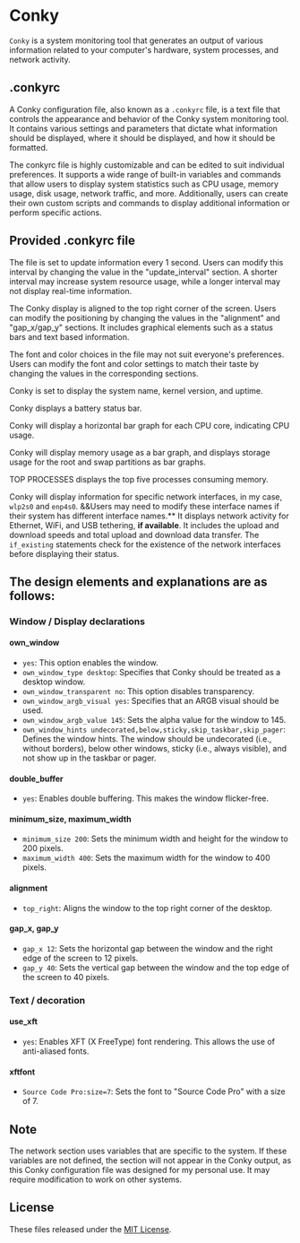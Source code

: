 # Conky
`Conky` is a system monitoring tool that generates an output of various information related to your computer's hardware, system processes, and network activity.

## .conkyrc
A Conky configuration file, also known as a `.conkyrc` file, is a text file that controls the appearance and behavior of the Conky system monitoring tool. It contains various settings and parameters that dictate what information should be displayed, where it should be displayed, and how it should be formatted.

The conkyrc file is highly customizable and can be edited to suit individual preferences. It supports a wide range of built-in variables and commands that allow users to display system statistics such as CPU usage, memory usage, disk usage, network traffic, and more. Additionally, users can create their own custom scripts and commands to display additional information or perform specific actions.


## Provided .conkyrc file

The file is set to update information every 1 second. Users can modify this interval by changing the value in the "update_interval" section. A shorter interval may increase system resource usage, while a longer interval may not display real-time information.

The Conky display is aligned to the top right corner of the screen. Users can modify the positioning by changing the values in the "alignment" and "gap_x/gap_y" sections. It includes graphical elements such as a status bars and text based information. 

The font and color choices in the file may not suit everyone's preferences. Users can modify the font and color settings to match their taste by changing the values in the corresponding sections.

Conky is set to display the system name, kernel version, and uptime.

Conky displays a battery status bar.

Conky will display a horizontal bar graph for each CPU core, indicating CPU usage.

Conky will display memory usage as a bar graph, and displays storage usage for the root and swap partitions as bar graphs. 

TOP PROCESSES displays the top five processes consuming memory.

Conky will display information for specific network interfaces, in my case, `wlp2s0` and `enp4s0`. &&Users may need to modify these interface names if their system has different interface names.** It displays network activity for Ethernet, WiFi, and USB tethering, **if available**. It includes the upload and download speeds and total upload and download data transfer. The `if_existing` statements check for the existence of the network interfaces before displaying their status.

## The design elements and explanations are as follows:

### Window / Display declarations

#### own_window
- `yes`: This option enables the window.
- `own_window_type desktop`: Specifies that Conky should be treated as a desktop window.
- `own_window_transparent no`: This option disables transparency.
- `own_window_argb_visual yes`: Specifies that an ARGB visual should be used.
- `own_window_argb_value 145`: Sets the alpha value for the window to 145.
- `own_window_hints undecorated,below,sticky,skip_taskbar,skip_pager`: Defines the window hints. The window should be undecorated (i.e., without borders), below other windows, sticky (i.e., always visible), and not show up in the taskbar or pager.

#### double_buffer
- `yes`: Enables double buffering. This makes the window flicker-free.

#### minimum_size, maximum_width
- `minimum_size 200`: Sets the minimum width and height for the window to 200 pixels.
- `maximum_width 400`: Sets the maximum width for the window to 400 pixels.

#### alignment
- `top_right`: Aligns the window to the top right corner of the desktop.

#### gap_x, gap_y
- `gap_x 12`: Sets the horizontal gap between the window and the right edge of the screen to 12 pixels.
- `gap_y 40`: Sets the vertical gap between the window and the top edge of the screen to 40 pixels.

### Text / decoration

#### use_xft
- `yes`: Enables XFT (X FreeType) font rendering. This allows the use of anti-aliased fonts.

#### xftfont
- `Source Code Pro:size=7`: Sets the font to "Source Code Pro" with a size of 7.

## Note
The network section uses variables that are specific to the system. If these variables are not defined, the section will not appear in the Conky output, as this Conky configuration file was designed for my personal use. It may require modification to work on other systems.

## License

These files released under the [MIT License](LICENSE).
